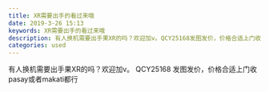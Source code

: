 ```yaml
---
title: XR需要出手的看过来哦
date: 2019-3-26 15:13
keywords: XR需要出手的看过来哦
description: 有人换机需要出手果XR的吗？欢迎加v。QCY25168发图发价，价格合适上门收pasay或者makati都行
categories: used
---
```

<td class="t_f" id="postmessage_3312288">

有人换机需要出手果XR的吗？欢迎加v。 QCY25168 发图发价，价格合适上门收pasay或者makati都行<br/>
</td>
